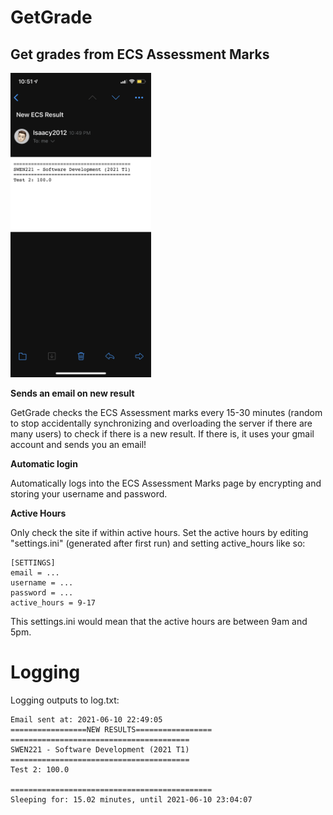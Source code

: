 # GetGrade
## Get grades from ECS Assessment Marks


<p float="left">
  <img src="readMeImages/received_email.PNG"  width="225" height="487.2">
</p>

<b>Sends an email on new result</b>

GetGrade checks the ECS Assessment marks every 15-30 minutes (random to stop accidentally synchronizing and overloading the server if there are many users) to check if there is a new result. If there is, it uses your gmail account and sends you an email!

<b>Automatic login</b>

Automatically logs into the ECS Assessment Marks page by encrypting and storing your username and password.

<b>Active Hours</b>

Only check the site if within active hours. Set the active hours by editing "settings.ini" (generated after first run) and setting active_hours like so:

```
[SETTINGS]
email = ...
username = ...
password = ...
active_hours = 9-17

```

This settings.ini would mean that the active hours are between 9am and 5pm.

# Logging
Logging outputs to log.txt:

```
Email sent at: 2021-06-10 22:49:05
=================NEW RESULTS=================
========================================
SWEN221 - Software Development (2021 T1)
========================================
Test 2: 100.0

=============================================
Sleeping for: 15.02 minutes, until 2021-06-10 23:04:07
```


